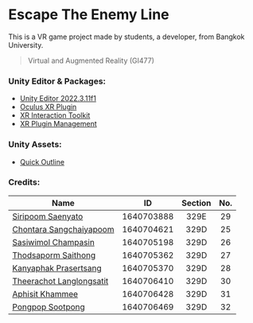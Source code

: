# Escape The Enemy Line

This is a VR game project made by students, a developer, from Bangkok University.

> Virtual and Augmented Reality (GI477)

### Unity Editor & Packages:

- [Unity Editor 2022.3.11f1]
- [Oculus XR Plugin]
- [XR Interaction Toolkit]
- [XR Plugin Management]

### Unity Assets:
- [Quick Outline]

### Credits:
| Name                       | ID         | Section | No. |
| -------------------------- | :--------: | :-----: | :-: |
| [Siripoom Saenyato]        | 1640703888 | 329E    | 29  |
| [Chontara Sangchaiyapoom]  | 1640704621 | 329D    | 25  |
| [Sasiwimol Champasin]      | 1640705198 | 329D    | 26  |
| [Thodsaporm Saithong]      | 1640705362 | 329D    | 27  |
| [Kanyaphak Prasertsang]    | 1640705370 | 329D    | 28  |
| [Theerachot Langlongsatit] | 1640706410 | 329D    | 30  |
| [Aphisit Khammee]          | 1640706428 | 329D    | 31  |
| [Pongpop Sootpong]         | 1640706469 | 329D    | 32  |

[Unity Editor 2022.3.11f1]: https://unity.com/releases/editor/whats-new/2022.3.11
[Oculus XR Plugin]: https://docs.unity3d.com/Manual/com.unity.xr.oculus.html
[XR Interaction Toolkit]: https://docs.unity3d.com/Manual/com.unity.xr.interaction.toolkit.html
[XR Plugin Management]: https://docs.unity3d.com/Manual/com.unity.xr.management.html
[Quick Outline]: https://assetstore.unity.com/packages/tools/particles-effects/quick-outline-115488
[Siripoom Saenyato]: https://github.com/Gunipoom
[Chontara Sangchaiyapoom]: https://github.com/Chontara
[Sasiwimol Champasin]: https://github.com/Bunnauyx21
[Thodsaporm Saithong]: https://github.com/thodsaporm
[Kanyaphak Prasertsang]: https://github.com/MHmermaid
[Theerachot Langlongsatit]: https://github.com/BriterNC
[Aphisit Khammee]: https://github.com/9Aphisit
[Pongpop Sootpong]: https://github.com/Latte1408
